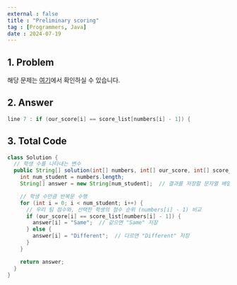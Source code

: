 ```yaml
---
external : false
title : "Preliminary scoring"
tag : [Programmers, Java]
date : 2024-07-19
---
```


## 1. Problem

해당 문제는 [여기](https://school.programmers.co.kr/learn/courses/30/lessons/250128)에서 확인하실 수 있습니다.

## 2. Answer

```java
line 7 : if (our_score[i] == score_list[numbers[i] - 1]) {
```

## 3. Total Code

```java
class Solution {
  // 학생 수를 나타내는 변수
  public String[] solution(int[] numbers, int[] our_score, int[] score_list) {
    int num_student = numbers.length;
    String[] answer = new String[num_student];  // 결과를 저장할 문자열 배열

    // 학생 수만큼 반복문 수행
    for (int i = 0; i < num_student; i++) {
      // 우리 팀 점수와, 선택한 학생의 점수 순위 (numbers[i] - 1) 비교
      if (our_score[i] == score_list[numbers[i] - 1]) {
        answer[i] = "Same";  // 같으면 "Same" 저장
      } else {
        answer[i] = "Different";  // 다르면 "Different" 저장
      }
    }

    return answer;
  }
}
```
